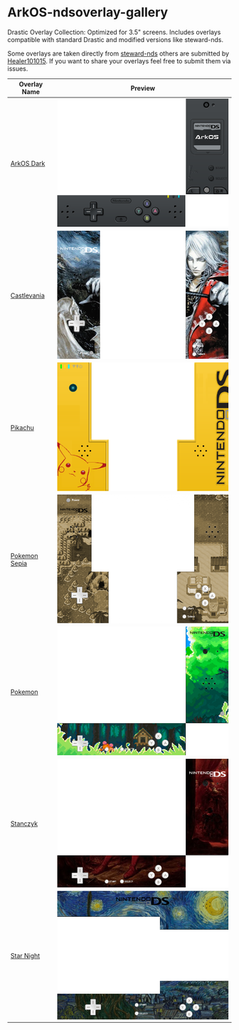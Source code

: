 # ArkOS-ndsoverlay-gallery
Drastic Overlay Collection: Optimized for 3.5" screens. Includes overlays compatible with standard Drastic and modified versions like steward-nds.

Some overlays are taken directly from [steward-nds](https://github.com/steward-fu/nds/tree/master) others are submitted by [Healer101015](https://github.com/Healer101015). If you want to share your overlays feel free to submit them via issues.

| Overlay Name     | Preview       
| ---------------|:-------------:
| [ArkOS Dark](https://raw.githubusercontent.com/AeolusUX/arkos-ndsoverlay-gallery/main/overlays/ArkOS%20Dark.zip)                        | ![](https://github.com/AeolusUX/arkos-ndsoverlay-gallery/blob/main/assets/ArkOS%20Dark/bg_vh_s0.png?raw=true)
| [Castlevania](https://raw.githubusercontent.com/AeolusUX/arkos-ndsoverlay-gallery/main/overlays/Castlevania.zip)               | ![](https://github.com/AeolusUX/arkos-ndsoverlay-gallery/blob/main/assets/Castlevania/bg_v1.png?raw=true)
| [Pikachu](https://raw.githubusercontent.com/AeolusUX/arkos-ndsoverlay-gallery/main/overlays/Pikachu.zip)                        | ![](https://github.com/AeolusUX/arkos-ndsoverlay-gallery/blob/main/assets/Pikachu/bg_vh_c0.png?raw=true)
| [Pokemon Sepia](https://raw.githubusercontent.com/AeolusUX/arkos-ndsoverlay-gallery/main/overlays/Pokemon%20sepia.zip)               | ![](https://github.com/AeolusUX/arkos-ndsoverlay-gallery/blob/main/assets/Pokemon%20sepia/bg_vh_c0.png?raw=true)
| [Pokemon](https://raw.githubusercontent.com/AeolusUX/arkos-ndsoverlay-gallery/main/overlays/Pokemon.zip)                        | ![](https://github.com/AeolusUX/arkos-ndsoverlay-gallery/blob/main/assets/Pokemon/bg_vh_s0.png?raw=true)
| [Stanczyk](https://raw.githubusercontent.com/AeolusUX/arkos-ndsoverlay-gallery/main/overlays/Stanczyk.zip)               | ![](https://github.com/AeolusUX/arkos-ndsoverlay-gallery/blob/main/assets/Stanczyk/bg_vh_s0.png?raw=true)
| [Star Night](https://raw.githubusercontent.com/AeolusUX/arkos-ndsoverlay-gallery/main/overlays/Star%20night.zip)                        | ![](https://github.com/AeolusUX/arkos-ndsoverlay-gallery/blob/main/assets/Star%20night/bg_vh_c1.png?raw=true)
